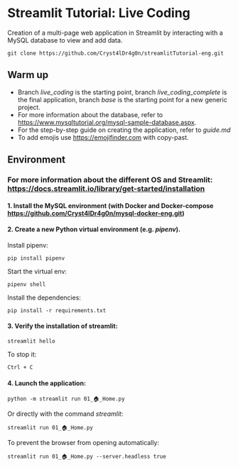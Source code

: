 # Streamlit Tutorial: Live Coding

Creation of a multi-page web application in Streamlit by interacting with a MySQL database to view and add data.

```git clone https://github.com/Cryst4lDr4g0n/streamlitTutorial-eng.git```

## Warm up 
* Branch *live_coding* is the starting point, branch *live_coding_complete* is the final application, branch *base* is the starting point for a new generic project.
* For more information about the database, refer to https://www.mysqltutorial.org/mysql-sample-database.aspx.
* For the step-by-step guide on creating the application, refer to *guide.md*
* To add emojis use https://emojifinder.com with copy-past.

## Environment
### For more information about the different OS and Streamlit: https://docs.streamlit.io/library/get-started/installation

#### 1. Install the MySQL environment (with Docker and Docker-compose https://github.com/Cryst4lDr4g0n/mysql-docker-eng.git)
#### 2. Create a new Python virtual environment (e.g. *pipenv*).

Install pipenv:
```
pip install pipenv
```
Start the virtual env:
```
pipenv shell
```
Install the dependencies:
```
pip install -r requirements.txt

```
#### 3. Verify the installation of streamlit:
```
streamlit hello
```

To stop it:

```Ctrl + C```

#### 4. Launch the application:
```
python -m streamlit run 01_🏠_Home.py
```
Or directly with the command *streamlit*:
```
streamlit run 01_🏠_Home.py
```
To prevent the browser from opening automatically:
```
streamlit run 01_🏠_Home.py --server.headless true
```
